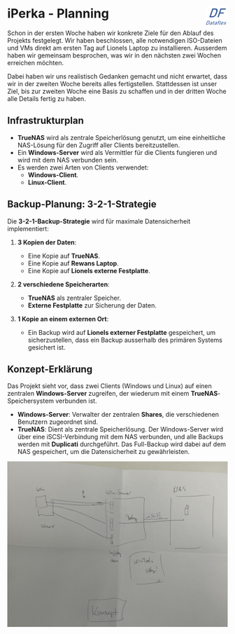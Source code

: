 # iPerka - Planning  <img src="https://github.com/ironflipper/DataFlex/blob/main/Dokumentationen/iperka/Images/LOGO.png" alt="DataFlex Logo" align="right" width="50"/>

Schon in der ersten Woche haben wir konkrete Ziele für den Ablauf des Projekts festgelegt. Wir haben beschlossen, alle notwendigen ISO-Dateien und VMs direkt am ersten Tag auf Lionels Laptop zu installieren. Ausserdem haben wir gemeinsam besprochen, was wir in den nächsten zwei Wochen erreichen möchten.

Dabei haben wir uns realistisch Gedanken gemacht und nicht erwartet, dass wir in der zweiten Woche bereits alles fertigstellen. Stattdessen ist unser Ziel, bis zur zweiten Woche eine Basis zu schaffen und in der dritten Woche alle Details fertig zu haben.

## Infrastrukturplan

- **TrueNAS** wird als zentrale Speicherlösung genutzt, um eine einheitliche NAS-Lösung für den Zugriff aller Clients bereitzustellen.
- Ein **Windows-Server** wird als Vermittler für die Clients fungieren und wird mit dem NAS verbunden sein.
- Es werden zwei Arten von Clients verwendet:
  - **Windows-Client**.
  - **Linux-Client**.

## Backup-Planung: 3-2-1-Strategie

Die **3-2-1-Backup-Strategie** wird für maximale Datensicherheit implementiert:

1. **3 Kopien der Daten**:
   - Eine Kopie auf **TrueNAS**.
   - Eine Kopie auf **Rewans Laptop**.
   - Eine Kopie auf **Lionels externe Festplatte**.
   
2. **2 verschiedene Speicherarten**:
   - **TrueNAS** als zentraler Speicher.
   - **Externe Festplatte** zur Sicherung der Daten.

3. **1 Kopie an einem externen Ort**:
   - Ein Backup wird auf **Lionels externer Festplatte** gespeichert, um sicherzustellen, dass ein Backup ausserhalb des primären Systems gesichert ist.

## Konzept-Erklärung

Das Projekt sieht vor, dass zwei Clients (Windows und Linux) auf einen zentralen **Windows-Server** zugreifen, der wiederum mit einem **TrueNAS**-Speichersystem verbunden ist.

- **Windows-Server**: Verwalter der zentralen **Shares**, die verschiedenen Benutzern zugeordnet sind.
- **TrueNAS**: Dient als zentrale Speicherlösung. Der Windows-Server wird über eine iSCSI-Verbindung mit dem NAS verbunden, und alle Backups werden mit **Duplicati** durchgeführt. Das Full-Backup wird dabei auf dem NAS gespeichert, um die Datensicherheit zu gewährleisten.


![Konzept](https://github.com/ironflipper/DataFlex/blob/main/Dokumentationen/iperka/Images/Image%20(1).jpg)
